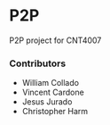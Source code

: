 # P2P

P2P project for CNT4007

### Contributors
- William Collado
- Vincent Cardone
- Jesus Jurado
- Christopher Harm